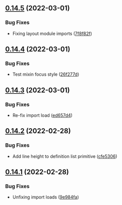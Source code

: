 ## [0.14.5](https://github.com/jacecotton/tcds/compare/v0.14.4...v0.14.5) (2022-03-01)


### Bug Fixes

* Fixing layout module imports ([7f8f82f](https://github.com/jacecotton/tcds/commit/7f8f82f92b2a9fcfb9baa0a97a0d5c06c2be7f24))



## [0.14.4](https://github.com/jacecotton/tcds/compare/v0.14.3...v0.14.4) (2022-03-01)


### Bug Fixes

* Test mixin focus style ([26f277d](https://github.com/jacecotton/tcds/commit/26f277de44ae9ae2eb45dae55b52fd2dcdceeb4c))



## [0.14.3](https://github.com/jacecotton/tcds/compare/v0.14.2...v0.14.3) (2022-03-01)


### Bug Fixes

* Re-fix import load ([ed657d4](https://github.com/jacecotton/tcds/commit/ed657d498b6cbe18dcd31498c0c1a5f10090b730))



## [0.14.2](https://github.com/jacecotton/tcds/compare/v0.14.1...v0.14.2) (2022-02-28)


### Bug Fixes

* Add line height to definition list primitive ([cfe5306](https://github.com/jacecotton/tcds/commit/cfe53067ca41db7fd10ab325210e474c8f693db7))



## [0.14.1](https://github.com/jacecotton/tcds/compare/v0.14.0...v0.14.1) (2022-02-28)


### Bug Fixes

* Unfixing import loads ([9e984fa](https://github.com/jacecotton/tcds/commit/9e984fadedecfb26a936aa20bc8dc7d7887119e0))




